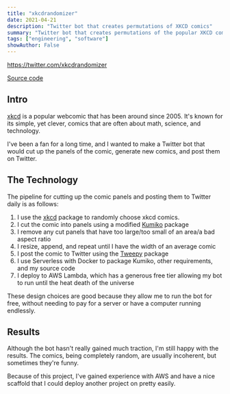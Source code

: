 ```yaml
---
title: "xkcdrandomizer"
date: 2021-04-21
description: "Twitter bot that creates permutations of XKCD comics"
summary: "Twitter bot that creates permutations of the popular XKCD comics. "
tags: ["engineering", "software"]
showAuthor: False
---
```

https://twitter.com/xkcdrandomizer

[Source code](https://github.com/kevinlinxc/xkcdrandomizer)

## Intro
[xkcd](https://xkcd.com/) is a popular webcomic that has been around since 2005. It's known for its simple, yet clever, comics that are often about math, science, and technology.

I've been a fan for a long time, and I wanted to make a Twitter bot that would cut up the panels of the comic,
generate new comics, and post them on Twitter.


## The Technology
The pipeline for cutting up the comic panels and posting them to Twitter daily is as follows:

1. I use the [xkcd](https://pypi.org/project/xkcd/) package to randomly choose xkcd comics.
2. I cut the comic into panels using a modified [Kumiko](https://github.com/njean42/kumiko) package
3. I remove any cut panels that have too large/too small of an area/a bad aspect ratio
4. I resize, append, and repeat until I have the width of an average comic
5. I post the comic to Twitter using the [Tweepy](https://www.tweepy.org/) package
5. I use Serverless with Docker to package Kumiko, other requirements, and my source code
6. I deploy to AWS Lambda, which has a generous free tier allowing my bot to run until the heat death of the universe

These design choices are good because they allow me to run the bot for free, without needing to pay for a server
or have a computer running endlessly.

## Results

Although the bot hasn't really gained much traction, I'm still happy with the results. The comics, being completely
random, are usually incoherent, but sometimes they're funny.

Because of this project, I've gained experience with AWS and have a nice scaffold that I could deploy
another project on pretty easily.




